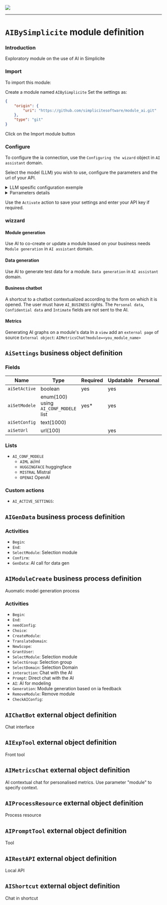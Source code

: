 <!--
 ___ _            _ _    _ _    __
/ __(_)_ __  _ __| (_)__(_) |_ /_/
\__ \ | '  \| '_ \ | / _| |  _/ -_)
|___/_|_|_|_| .__/_|_\__|_|\__\___|
            |_| 
-->
![](https://platform.simplicite.io/logos/standard/logo250.png)
* * *

`AIBySimplicite` module definition
==================================

### Introduction
Exploratory module on the use of AI in Simplicite

### Import
To import this module:

Create a module named `AIBySimplicite`
Set the settings as:
```json
{
	"origin": {
		"uri": "https://github.com/simplicitesoftware/module_ai.git"
	},
	"type": "git"
}
```
Click on the Import module button
### Configure
To configure the ia connection, use the `Configuring the wizard`  object in `AI assistant` domain.

Select the model (LLM) you wish to use, configure the parameters and the url of your API.  

<details>
  <summary>LLM spesific configuration exemple</summary>

#### OpenAI:
```json
{
    'model':'<gpt_model_to_use>',
    'OpenAI-Project': "<my_openai_project_id>", // Optional
    'OpenAI-Organization': "<my_openai_organization_id>", //Optional
    'hist_depth' : 3,
    'code_max_token' : 2000,
    'default_max_token':1500,
    'trigger':''
}
```
#### Mistral  
```json
{
    'hist_depth' : 3,
    'code_max_token' : 2000,
    'default_max_token':1500,
    'trigger':''
}
```
</details>


<details>
  <summary>Parrameters details</summary>

##### hist_depth
Defines the number of messages in the history used for the context.
The greater this number, the more tokens the request uses, but the more relevant is the response. 
##### max_token
*optional*  
Limits the number of tokens in the ia response
###### default_max_token
Maximum number of tokens in a usual context.
###### code_max_token
Maximum number of tokens for thecnical calls.
##### trigger
To define a trigger for ia calls in fields (under development)

</details>  
  
  
Use the `Activate` action to save your settings and enter your API key if required.

### wizzard
#### Module generation
Use AI to co-create or update a module based on your business needs
`Module generation` in `AI assistant` domain.

#### Data generation
Use AI to generate test data for a module.
`Data generation` in `AI assistant` domain.

#### Business chatbot
A shortcut to a chatbot contextualized according to the form on which it is opened.
The user must have `AI_BUSINESS` rights.
The `Personal data`, `Confidential data` and `Intimate` fields are not sent to the AI.


#### Metrics
Generating AI graphs on a module's data
In a `view` add an `external page` of source `External object`: `AIMetricsChat?module=<you_module_name>`

`AiSettings` business object definition
---------------------------------------



### Fields

| Name                                                         | Type                                     | Required | Updatable | Personal | Description                                                                      |
|--------------------------------------------------------------|------------------------------------------|----------|-----------|----------|----------------------------------------------------------------------------------|
| `aiSetActive`                                                | boolean                                  | yes      | yes       |          | -                                                                                |
| `aiSetModele`                                                | enum(100) using `AI_CONF_MODELE` list    | yes*     | yes       |          | -                                                                                |
| `aiSetConfig`                                                | text(1000)                               |          |           |          | -                                                                                |
| `aiSetUrl`                                                   | url(100)                                 |          | yes       |          | -                                                                                |

### Lists

* `AI_CONF_MODELE`
    - `AIML` ai/ml
    - `HUGGINGFACE` huggingface
    - `MISTRAL` Mistral
    - `OPENAI` OpenAI

### Custom actions

* `AI_ACTIVE_SETTINGS`: 

`AIGenData` business process definition
---------------------------------------



### Activities

* `Begin`: 
* `End`: 
* `SelectModule`: Selection module
* `Confirm`: 
* `GenData`: AI call for data gen

`AIModuleCreate` business process definition
--------------------------------------------

Auomatic model generation process

### Activities

* `Begin`: 
* `End`: 
* `needConfig`: 
* `Choice`: 
* `CreateModule`: 
* `TranslateDomain`: 
* `NewScope`: 
* `GrantUser`: 
* `SelectModule`: Selection module
* `SelectGroup`: Selection group
* `SelectDomain`: Selection Domain
* `interaction`: Chat with the AI
* `Prompt`: Direct chat with the AI
* `AI`: AI for modeling
* `Generation`: Module generation based on ia feedback
* `RemoveModule`: Remove module
* `CheckAIConfig`: 

`AIChatBot` external object definition
--------------------------------------

Chat interface


`AIExpTool` external object definition
--------------------------------------

Front tool


`AIMetricsChat` external object definition
------------------------------------------

AI contextual chat for personalised metrics. 
Use parameter "module" to specify context.


`AIProcessResource` external object definition
----------------------------------------------

Process resource


`AIPromptTool` external object definition
-----------------------------------------

Tool


`AIRestAPI` external object definition
--------------------------------------

Local API


`AIShortcut` external object definition
---------------------------------------

Chat in shortcut


